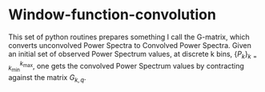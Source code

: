 # Window-function-convolution

This set of python routines prepares something I call the G-matrix, which converts unconvolved Power Spectra to Convolved Power Spectra.
Given an initial set of observed Power Spectrum values, at discrete k bins, $\lbrace P_k \rbrace_{k=k_\mathrm{min}}^{k_\mathrm{max}}$, one gets
the convolved Power Spectrum values by contracting against the matrix $G_{k,q}$. 


